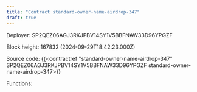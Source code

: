 ```yaml
---
title: "Contract standard-owner-name-airdrop-347"
draft: true
---
```

Deployer: SP2QEZ06AGJ3RKJPBV14SY1V5BBFNAW33D96YPGZF


 



Block height: 167832 (2024-09-29T18:42:23.000Z)

Source code: {{<contractref "standard-owner-name-airdrop-347" SP2QEZ06AGJ3RKJPBV14SY1V5BBFNAW33D96YPGZF standard-owner-name-airdrop-347>}}

Functions:



